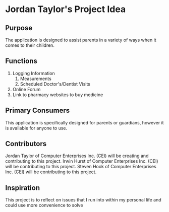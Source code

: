 # Jordan Taylor's Project Idea

## Purpose

The application is designed to assist parents in a variety of ways when it comes to their children.  

## Functions

1. Logging Information
    1. Measurements
    2. Scheduled Doctor's/Dentist Visits
2. Online Forum
3. Link to pharmacy websites to buy medicine

## Primary Consumers

This application is specifically designed for parents or guardians, however it is available for anyone to use.

## Contributors

Jordan Taylor of Computer Enterprises Inc. (CEI) will be creating and contributing to this project.
Irwin Hurst of Computer Enterprises Inc. (CEI) will be contributing to this project.
Steven Hook of Computer Enterprises Inc. (CEI) will be contributing to this project.

## Inspiration

This project is to reflect on issues that I run into within my personal life and could use more convenience to solve
